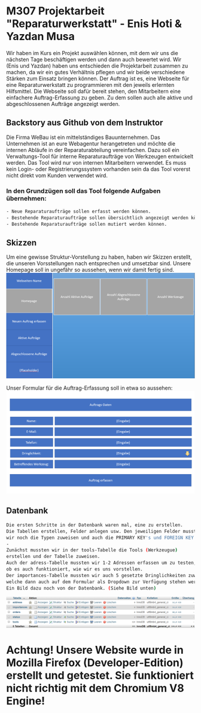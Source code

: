 # M307 Projektarbeit "Reparaturwerkstatt" - Enis Hoti & Yazdan Musa
Wir haben im Kurs ein Projekt auswählen können, mit dem wir uns die nächsten Tage beschäftigen werden und dann auch bewertet wird. Wir (Enis und Yazdan) haben uns entschieden die Projektarbeit zusammen zu machen, da wir ein gutes Verhältnis pflegen und wir beide verschiedene Stärken zum Einsatz bringen können.
Der Auftrag ist es, eine Webseite für eine Reparaturwerkstatt zu programmieren mit den jeweils erlernten Hilfsmittel. Die Webseite soll dafür bereit stehen, den Mitarbeitern eine einfachere Auftrag-Erfassung zu geben. Zu dem sollen auch alle aktive und abgeschlossenen Aufträge angezeigt werden.


## Backstory aus Github von dem Instruktor

Die Firma WeBau ist ein mittelständiges Bauunternehmen. Das Unternehmen ist an eure Webagentur herangetreten und möchte die internen Abläufe in der Reparaturabteilung vereinfachen. Dazu soll ein Verwaltungs-Tool für interne Reparaturaufträge von Werkzeugen entwickelt werden. Das Tool wird nur von internen Mitarbeitern verwendet. Es muss kein Login- oder Registrierungssystem vorhanden sein da das Tool vorerst nicht direkt vom Kunden verwendet wird.

### In den Grundzügen soll das Tool folgende Aufgaben übernehmen:
```bash
- Neue Reparaturaufträge sollen erfasst werden können.
- Bestehende Reparaturaufträge sollen übersichtlich angezeigt werden können.
- Bestehende Reparaturaufträge sollen mutiert werden können.
```
## Skizzen
Um eine gewisse Struktur-Vorstellung zu haben, haben wir Skizzen erstellt, die unseren Vorsstellungen nach entsprechen und umsetzbar sind.
Unsere Homepage soll in ungefähr so aussehen, wenn wir damit fertig sind.
![alt text](https://github.com/Zayden16/uk307-ehym/blob/master/documentation/Homepage.PNG "Logo Title Text 1")

Unser Formular für die Auftrag-Erfassung soll in etwa so aussehen:
![alt text](https://raw.githubusercontent.com/Zayden16/uk307-ehym/master/documentation/Formular.PNG "Logo Title Text 1")

## Datenbank
```bash
Die ersten Schritte in der Datenbank waren mal, eine zu erstellen. 
Die Tabellen erstellen, Felder anlegen usw. Den jeweiligen Felder mussten 
wir noch die Typen zuweisen und auch die PRIMARY KEY's und FOREIGN KEY's zuweisen.
-
Zunächst mussten wir in der tools-Tabelle die Tools (Werkzeugue) 
erstellen und der Tabelle zuweisen.
Auch der adress-Tabelle mussten wir 1-2 Adressen erfassen um zu testen, 
ob es auch funktioniert, wie wir es uns vorstellen.
Der importances-Tabelle mussten wir auch 5 gesetzte Dringlichkeiten zuweisen, 
welche dann auch auf dem Formular als Dropdown zur Verfügung stehen werden. 
Ein Bild dazu noch von der Datenbank. (Siehe Bild unten)
```
![alt text](https://github.com/Zayden16/uk307-ehym/blob/master/documentation/Struktur.PNG "Logo Title Text 1")


# Achtung! Unsere Website wurde in Mozilla Firefox (Developer-Edition) erstellt und getestet. Sie funktioniert nicht richtig mit dem Chromium V8 Engine!

